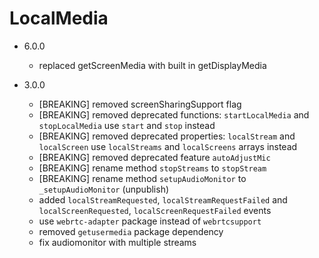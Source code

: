 LocalMedia
==========

- 6.0.0
    - replaced getScreenMedia with built in getDisplayMedia

- 3.0.0
    - [BREAKING] removed screenSharingSupport flag
    - [BREAKING] removed deprecated functions: `startLocalMedia` and `stopLocalMedia` use `start` and `stop` instead
    - [BREAKING] removed deprecated properties: `localStream` and `localScreen` use `localStreams` and `localScreens` arrays instead
    - [BREAKING] removed deprecated feature `autoAdjustMic`
    - [BREAKING] rename method `stopStreams` to `stopStream`
    - [BREAKING] rename method `setupAudioMonitor` to `_setupAudioMonitor` (unpublish)
    - added `localStreamRequested`, `localStreamRequestFailed` and `localScreenRequested`, `localScreenRequestFailed` events
    - use `webrtc-adapter` package instead of `webrtcsupport` 
    - removed `getusermedia` package dependency
    - fix audiomonitor with multiple streams
